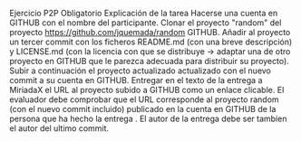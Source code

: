 Ejercicio P2P Obligatorio
Explicación de la tarea
Hacerse una cuenta en GITHUB con el nombre del participante.
Clonar el proyecto "random" del proyecto https://github.com/jquemada/random GITHUB.
Añadir al proyecto un tercer commit con los ficheros README.md (con una breve descripción) y  LICENSE.md (con la licencia con que se distribuye -> adaptar una de otro proyecto en GITHUB que le parezca adecuada para distribuir su proyecto). Subir a continuación el proyecto actualizado actualizado con el nuevo commit a su cuenta en GITHUB.
Entregar en el texto de la entrega a MiriadaX  el URL al proyecto subido a GITHUB como un enlace clicable.
El evaluador debe comprobar que el URL corresponde al proyecto random (con el nuevo commit incluido) publicado en la cuenta en GITHUB de la persona que ha hecho la entrega . El autor de la entrega debe ser tambíen el autor del ultimo commit.

